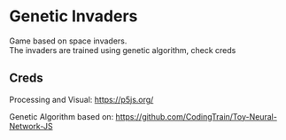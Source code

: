 # Genetic Invaders

Game based on space invaders.   
The invaders are trained using genetic algorithm, check creds


## Creds

Processing and Visual:
https://p5js.org/
   
Genetic Algorithm based on:
https://github.com/CodingTrain/Toy-Neural-Network-JS

